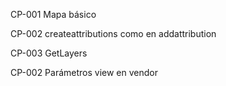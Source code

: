 CP-001
Mapa básico

CP-002
createattributions como en addattribution

CP-003
GetLayers

CP-002
Parámetros view en vendor
